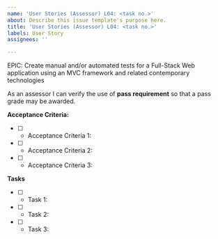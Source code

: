 ```yaml
---
name: 'User Stories (Assessor) L04: <task no.>'
about: Describe this issue template's purpose here.
title: 'User Stories (Assessor) L04: <task no.>'
labels: User Story
assignees: ''

---
```


EPIC: Create manual and/or automated tests for a Full-Stack Web application using an MVC framework and related contemporary technologies

As an assessor I can verify the use of **pass requirement** so that a pass grade may be awarded.

 **Acceptance Criteria:** 

- [ ] * Acceptance Criteria 1: 

- [ ] * Acceptance Criteria 2:

- [ ] * Acceptance Criteria 3:

**Tasks**

- [ ] * Task 1: 

- [ ] * Task 2: 

- [ ] * Task 3:
